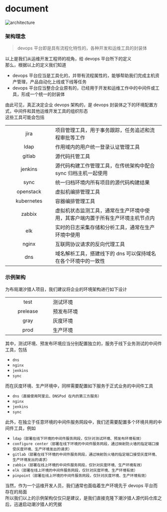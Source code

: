 # document
![architecture](https://img.shields.io/badge/architecture-speical-E1A679.svg)  
  
  
### 架构理念
  
> devops 平台即是具有流程化特性的，各种开发和运维工具的封装体
  
以上是我们从运维开发工程师的视角，给 devops 平台所下的定义  
那么，根据以上的定义我们知道  
  
+ devops 平台应当是工具化的，并带有流程属性的，能够帮助我们完成主机资产管理，产品自动化上线或下线等任务  
+ devops 平台应当整合企业原有的，已经用于开发和运维工作中的中间件或工具，形成一个统一的封装体  
  
由此可见，真正决定企业 devops 架构的，是 devops 封装体之下的环境配置方式，中间件和其他运维开发工具的组织形态  
这些工具可能会包括 

<table>
    <tbody>
        <tr><td width=200 align=center>jira</td>
            <td width=698>项目管理工具，用于事务跟踪，任务追述和流程审批等工作</td></tr>
        <tr><td align=center>ldap</td>
            <td>作用域内的用户统一登录认证管理工具</td></tr>
        <tr><td align=center>gitlab</td>
            <td>源代码托管工具</td></tr>
        <tr><td align=center>jenkins</td>
            <td>源代码构建工作管理工具，在传统架构中配合 sync 归档主机一起使用</td></tr>
        <tr><td align=center>sync</td>
            <td>统一归档环境内所有项目的源代码构建结果</td></tr>
        <tr><td align=center>openstack</td>
            <td>虚拟机编排管理工具</td></tr>
        <tr><td align=center>kubernetes</td>
            <td>容器编排管理工具</td></tr>
        <tr><td align=center>zabbix</td>
            <td>虚拟机状态监测工具，通常在生产环境中使用，其客户端内置于所有生产环境主机节点内</td></tr>
        <tr><td align=center>elk</td>
            <td>实时的日志采集存储和分析工具，通常在生产环境中使用</td></tr>
        <tr><td align=center>nginx</td>
            <td>互联网协议请求的反向代理工具</td></tr>
        <tr><td align=center>dns</td>
            <td>域名解析工具，搭建线下的 dns 可以保持域名在各个环境中的一致性</td></tr>
    </tbody>
</table>

### 示例架构
为布局潮汐猎人项目，我们建议将企业的环境架构进行如下设计  

<table>
    <tbody>
        <tr><td width=200 align=center>test</td>
            <td width=698>测试环境</td></tr>
        <tr><td align=center>prelease</td>
            <td>预发布环境</td></tr>
        <tr><td align=center>gray</td>
            <td>灰度环境</td></tr>
        <tr><td align=center>prod</td>
            <td>生产环境</td></tr>
    </tbody>
</table>

其中，测试环境、预发布环境应当分别配置独立的，服务于线下业务测试的中间件工具，包括  

+ `dns`
+ `nginx`
+ `jenkins`
+ `sync`

而在灰度环境、生产环境中，同样需要配置如下服务于正式业务的中间件工具  

+ `dns（直接使用阿里云、DNSPod 在内的第三方服务）`
+ `nginx`
+ `jenkins`
+ `sync`

此外，在独立于任意环境的中间件服务网段中，我们还需要配置多个环境共用的中间件工具，例如  

+ `ldap（部署在线下环境的中间件服务网段，仅针对测试环境、预发布环境有效）`
+ `configure center（部署在线下环境的中间件服务网段，通过映射防火墙的指定端口接受灰度环境、生产环境发出的请求）`
+ `gitlab（部署在线下环境的中间件服务网段，通过映射防火墙的指定端口接受灰度环境、生产环境发出的请求）`
+ `zabbix（部署在线上环境的中间件服务网段，仅针对灰度环境、生产环境有效）`
+ `elk（部署在线上环境的中间件服务网段，仅针对灰度环境、生产环境有效）`
+ `pinpoint（部署在线上环境的中间件服务网段，仅针对灰度环境、生产环境有效）`

当然，作为一个运维开发人员，我们通常也面临着生产环境先于 devops 平台而存在的局面  
所以我们以上的示例架构仅仅只是建议，是我们直接克隆下潮汐猎人源代码仓库之后，迅速启动潮汐猎人的凭据  
